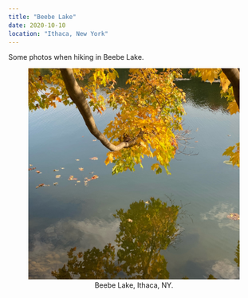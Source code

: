 ```yaml
---
title: "Beebe Lake"
date: 2020-10-10
location: "Ithaca, New York"
---
```


Some photos when hiking in Beebe Lake.

<figure>
  <img src="/images/ithaca_beebelake.jpg">
  <center>
  <figcaption>Beebe Lake, Ithaca, NY.</figcaption>
  </center>
</figure>
